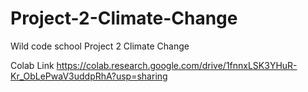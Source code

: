 # Project-2-Climate-Change
Wild code school Project 2 Climate Change

Colab Link
https://colab.research.google.com/drive/1fnnxLSK3YHuR-Kr_ObLePwaV3uddpRhA?usp=sharing
